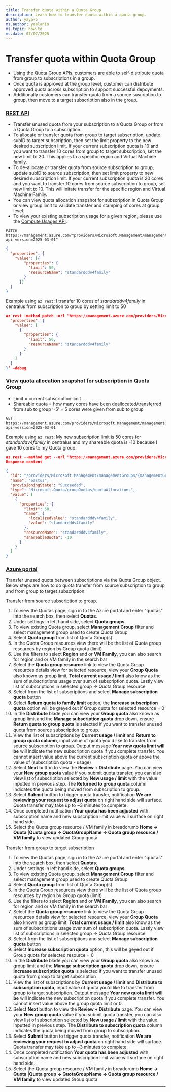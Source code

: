 ```yaml
---
title: Transfer quota within a Quota Group
description: Learn how to transfer quota within a quota group.
author: yaya-5
ms.author: yaalanis
ms.topic: how-to
ms.date: 07/07/2025
---
```

# Transfer quota within Quota Group
- Using the Quota Group APIs, customers are able to self-distribute quota from group to subscriptions in a group.
- Once quota is approved at the group level, customer can distribute approved quota across subscription to support successful depoyments.
- Additionally customers can transfer quota from a source suscription to group, then move to a target subscription also in the group.  
### [REST API](#tab/rest-4)
- Transfer unused quota from your subscription to a Quota Group or from a Quota Group to a subscription.  
- To allocate or transfer quota from group to target subscription, update subID to target subscription, then set the limit property to the new desired subscription limit. If your current subscription quota is 10 and you want to transfer 10 cores from group to target subscription, set the new limit to 20. This applies to a specific region and Virtual Machine family.  
- To de-allocate or transfer quota from source subscription to group, update subID to source subscription, then set limit property to new desired subscription limit. If your current subscription quota is 20 cores and you want to transfer 10 cores from source subscription to group, set new limit to 10. This will initate transfer for the specific region and Virtual Machine Family.  
- You can view quota allocation snapshot for subscription in Quota Group or view group limit to validate transfer and stamping of cores at group level.   
- To view your existing subscription usage for a given region, please use the [Compute Usages API](/rest/api/compute/usage/list?view=rest-compute-2023-07-01&tabs=HTTP&tryIt=true&source=docs#code-try-0).  

```http
PATCH https://management.azure.com/"providers/Microsoft.Management/managementGroups/{managementGroupId}/subscriptions/{subscriptionId}/providers/Microsoft.Quota/groupQuotas/{groupquota}/resourceProviders/Microsoft.Compute/quotaAllocations/{location}?api-version=2025-03-01"
```
```json
{
  "properties": {
    "value": [{
        "properties": {
          "limit": 50,
          "resourceName": "standardddv4family"
        }
      }]
  }
}
```

Example using `az rest`: 
 I transfer 10 cores  of *standarddv4family* in centralus from subscription to group by setting limit to 50


```json
az rest –method patch –url "https://management.azure.com/providers/Microsoft.Management/managementGroups/{managementGroupId}/subscriptions/{subscriptionId}/providers/Microsoft.Quota/groupQuotas/{groupquota}/resourceProviders/Microsoft.Compute/quotaAllocations/{location}?api-version=2025-03-01" –body ‘{
  "properties": {
    "value": [
      {
        "properties": {
          "limit": 50,
          "resourceName": "standardddv4family"
        }
      }
    ]
  }
}’ –debug
```
### View quota allocation snapshot for subscription in Quota Group
- Limit = current subscription limit  
- Shareable quota = how many cores have been deallocated/transferred from sub to group  ‘-5’ = 5 cores were given from sub to group  

```http
GET https://management.azure.com/providers/Microsoft.Management/managementGroups/{managementGroupId}/subscriptions/{subscriptionId}/providers/Microsoft.Quota/groupQuotas/{groupquota}/resourceProviders/Microsoft.Compute/quotaAllocations/{location}?api-version=2025-03-01
```

Example using `az rest`:
My new subscription limit is 50 cores for *standarddv4family* in centralus and my shareable quota is -10 because I gave 10 cores to my Quota group. 
```json
az rest --method get --url "https://management.azure.com/providers/Microsoft.Management/managementGroups/{managementGroupId}/subscriptions/075216c4-f88b-4a82-b9f8-cdebf9cc097a/providers/Microsoft.Quota/groupQuotas/{groupquota}/resourceProviders/Microsoft.Compute/quotaAllocations/eastus?api-version=2025-03-01&\$filter=resourceName eq 'standardddv4family'" --debug
Response content

{
  "id": "/providers/Microsoft.Management/managementGroups/{managementGroupId}/subscriptions/075216c4-f88b-4a82-b9f8-cdebf9cc097a/providers/Microsoft.Quota/groupQuotas/{groupquota}/resourceProviders/Microsoft.Compute/quotaAllocations/eastus",
  "name": "eastus",
  "provisioningState": "Succeeded",
  "type": "Microsoft.Quota/groupQuotas/quotaAllocations",
  "value": [
    {
      "properties": {
        "limit": 50,
        "name": {
          "localizedValue": "standardddv4family",
          "value": "standardddv4family"
        },
        "resourceName": "standardddv4family",
        "shareableQuota": -10
      }
    }
  ]
}

```

<!-- Portal steps on how to do quota transfer -->
### [Azure portal](#tab/portal-4)
Transfer unused quota between subscriptions via the Quota Group object. Below steps are how to do quota transfer from source subscription to group and from group to target subscription.

Transfer from source subscription to group. 
1. To view the Quotas page, sign in to the Azure portal and enter "quotas" into the search box, then select **Quotas**.  
2. Under settings in left hand side, select **Quota groups**.  
3. To view existing Quota group, select **Management Group** filter and select management group used to create Quota Group  
4. Select **Quota group** from list of Quota Group(s)  
5. In the Quota Group resources view there will be the list of Quota group resources by region by Group quota (limit)  
6. Use the filters to select **Region** and or **VM Family**, you can also search for region and or VM family in the search bar  
7. Select the **Quota group resource** link to view the Quota Group resources details view for selected resource, view your **Group Quota** also known as group limit, **Total current usage / limit** also know as the sum of subscriptions  usage over sum of subscription quota. Lastly view list of subscriptions  in selected group -> Quota Group resource  
8. Select from the list of subscriptions  and select **Manage subscription quota** button  
9. Select **Return quota to family limit** option, the **Increase subscription quota** option will be greyed out if Group quota for selected   resource = 0  
10. In the **Distribute** blade you can view your **Group quota** also known as group limit and the **Manage subscription quota** drop down, ensure **Return quota to group quota** is selected if you want to transfer unused quota from source subscription to group.  
11. View the list of subscriptions  by **Current usage / limit** and **Return to group quota column**, input value of quota you'd like to transfer from source subscription to group. Output message **Your new quota limit will be** will indicate the new subscription quota if you complete transfer. You cannot insert value above the current subscription quota or above the value of (subscription quota - usage)  
12. Select **Next** button to view the **Review + Distribute** page. You can view your **New group quota** value if you submit quota transfer, you can also view list of subscription selected by **New usage / limit** with the value inputted in previous step. The **Returned to group quota** column indicates the quota being moved from subscription to group.  
13. Select **Submit** button to trigger quota transfer, notification **We are reviewing your request to adjust quota** on right hand side will surface. Quota transfer may take up to ~3 minutes to complete.  
14. Once completed notification **Your quota has been adjusted** with subscription name and new subscription limit value will surface on right hand side.  
15. Select the Quota group resource / VM family in breadcrumb **Home -> Quota |Quota group -> QuotaGroupName -> Quota group resource / VM family** to view updated Group quota  

Transfer from group to target subscription 
1. To view the Quotas page, sign in to the Azure portal and enter "quotas" into the search box, then select **Quotas**.  
2. Under settings in left hand side, select **Quota groups**.  
3. To view existing Quota group, select **Management Group** filter and select management group used to create Quota Group  
4. Select **Quota group** from list of Quota Group(s)  
5. In the Quota Group resources view there will be the list of Quota group resources by region by Group quota (limit)  
6. Use the filters to select **Region** and or **VM Family**, you can also search for region and or VM family in the search bar  
7. Select the **Quota group resource** link to view the Quota Group resources details view for selected resource, view your **Group Quota** also known as group limit, **Total current usage / limit** also know as the sum of subscriptions  usage over sum of subscription quota. Lastly view list of subscriptions  in selected group -> Quota Group resource
8. Select from the list of subscriptions  and select **Manage subscription quota** button
9. Select **Increase subscription quota** option, this will be geyed out if Group quota for selected resource = 0
10. In the **Distribute** blade you can view your **Group quota** also known as group limit and the **Manage subscription quota** drop down, ensure **Increase subscription quota** is selected if you want to transfer unused quota from group to target subscription
11. View the list of subscriptions  by **Current usage / limit** and **Distribute to subscription quota**, input value of quota you'd like to transfer from group to target subscription. Output message **Your new quota limit will be** will indicate the new subscription quota if you complete transfer. You cannot insert value above the group quota limit or 0.
12. Select **Next** button to view the **Review + Distribute** page. You can view your **New group quota** value if you submit quota transfer, you can also view list of subscription selected by **New usage / limit** with the value inputted in previous step. The **Distribute to subscription quota** column indicates the quota being moved from group to subscription. 
13. Select **Submit** button to trigger quota transfer, notification **We are reviewing your request to adjust quota** on right hand side will surface. Quota transfer may take up to ~3 minutes to complete.  
14. Once completed notification **Your quota has been adjusted** with subscription name and new subscription limit value will surface on right hand side.
15. Select the Quota group resource / VM family in breadcrumb **Home -> Quota |Quota group -> QuotaGroupName -> Quota group resource / VM family** to view updated Group quota  
--- 
